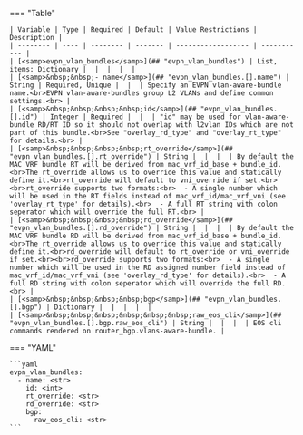 <!--
  ~ Copyright (c) 2023 Arista Networks, Inc.
  ~ Use of this source code is governed by the Apache License 2.0
  ~ that can be found in the LICENSE file.
  -->
=== "Table"

    | Variable | Type | Required | Default | Value Restrictions | Description |
    | -------- | ---- | -------- | ------- | ------------------ | ----------- |
    | [<samp>evpn_vlan_bundles</samp>](## "evpn_vlan_bundles") | List, items: Dictionary |  |  |  |  |
    | [<samp>&nbsp;&nbsp;- name</samp>](## "evpn_vlan_bundles.[].name") | String | Required, Unique |  |  | Specify an EVPN vlan-aware-bundle name.<br>EVPN vlan-aware-bundles group L2 VLANs and define common settings.<br> |
    | [<samp>&nbsp;&nbsp;&nbsp;&nbsp;id</samp>](## "evpn_vlan_bundles.[].id") | Integer | Required |  |  | "id" may be used for vlan-aware-bundle RD/RT ID so it should not overlap with l2vlan IDs which are not part of this bundle.<br>See "overlay_rd_type" and "overlay_rt_type" for details.<br> |
    | [<samp>&nbsp;&nbsp;&nbsp;&nbsp;rt_override</samp>](## "evpn_vlan_bundles.[].rt_override") | String |  |  |  | By default the MAC VRF bundle RT will be derived from mac_vrf_id_base + bundle_id.<br>The rt_override allows us to override this value and statically define it.<br>rt_override will default to vni_override if set.<br><br>rt_override supports two formats:<br>  - A single number which will be used in the RT fields instead of mac_vrf_id/mac_vrf_vni (see 'overlay_rt_type' for details).<br>  - A full RT string with colon seperator which will override the full RT.<br> |
    | [<samp>&nbsp;&nbsp;&nbsp;&nbsp;rd_override</samp>](## "evpn_vlan_bundles.[].rd_override") | String |  |  |  | By default the MAC VRF bundle RD will be derived from mac_vrf_id_base + bundle_id.<br>The rt_override allows us to override this value and statically define it.<br>rd_override will default to rt_override or vni_override if set.<br><br>rd_override supports two formats:<br>  - A single number which will be used in the RD assigned number field instead of mac_vrf_id/mac_vrf_vni (see 'overlay_rd_type' for details).<br>  - A full RD string with colon seperator which will override the full RD.<br> |
    | [<samp>&nbsp;&nbsp;&nbsp;&nbsp;bgp</samp>](## "evpn_vlan_bundles.[].bgp") | Dictionary |  |  |  |  |
    | [<samp>&nbsp;&nbsp;&nbsp;&nbsp;&nbsp;&nbsp;raw_eos_cli</samp>](## "evpn_vlan_bundles.[].bgp.raw_eos_cli") | String |  |  |  | EOS cli commands rendered on router_bgp.vlans-aware-bundle. |

=== "YAML"

    ```yaml
    evpn_vlan_bundles:
      - name: <str>
        id: <int>
        rt_override: <str>
        rd_override: <str>
        bgp:
          raw_eos_cli: <str>
    ```

